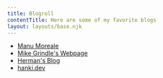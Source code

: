 ```yaml
---
title: Blogroll
contentTitle: Here are some of my favorite blogs
layout: layouts/base.njk
---
```


- [Manu Moreale](https://manuelmoreale.com/)
- [Mike Grindle's Webpage](http://mikegrindle.com)
- [Herman's Blog](https://herman.bearblog.dev/)
- [hanki.dev](https://hanki.dev/)
